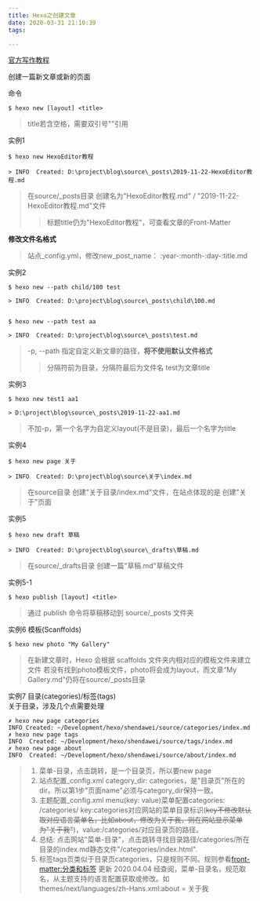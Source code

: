 ```yaml
---
title: Hexo之创建文章
date: 2020-03-31 21:10:39
tags:

---
```


[官方写作教程](https://hexo.io/zh-cn/docs/writing.html)

创建一篇新文章或新的页面
<!--more-->
命令

```
$ hexo new [layout] <title>
```
> title若含空格，需要双引号""引用


实例1
```
$ hexo new HexoEditor教程

> INFO  Created: D:\project\blog\source\_posts\2019-11-22-HexoEditor教程.md
```
> 在source/_posts目录 创建名为"HexoEditor教程.md" / "2019-11-22-HexoEditor教程.md"文件
>> 标题title仍为"HexoEditor教程"，可查看文章的Front-Matter

**修改文件名格式**
> 站点_config.yml，修改new_post_name： :year-:month-:day-:title.md

实例2
```
$ hexo new --path child/100 test

> INFO  Created: D:\project\blog\source\_posts\child\100.md


$ hexo new --path test aa

> INFO  Created: D:\project\blog\source\_posts\test.md
```
> -p, --path 指定自定义新文章的路径，**将不使用默认文件格式**
>> 分隔符前为目录，分隔符最后为文件名
> test为文章title

实例3
```
$ hexo new test1 aa1

> D:\project\blog\source\_posts\2019-11-22-aa1.md
```
> 不加-p，第一个名字为自定义layout(不是目录)，最后一个名字为title

实例4
```
$ hexo new page 关于

> INFO  Created: D:\project\blog\source\关于\index.md
```
> 在source目录 创建"关于目录/index.md"文件，在站点体现的是 创建"关于"页面

实例5
```
$ hexo new draft 草稿

> INFO  Created: D:\project\blog\source\_drafts\草稿.md
```
> 在source/_drafts目录 创建一篇"草稿.md"草稿文件

实例5-1

```
$ hexo publish [layout] <title>
```
> 通过 publish 命令将草稿移动到 source/_posts 文件夹

实例6
模板(Scanffolds)

```
$ hexo new photo "My Gallery"
```
> 在新建文章时，Hexo 会根据 scaffolds 文件夹内相对应的模板文件来建立文件
> 若没有找到photo模板文件，photo将会成为layout，而文章“My Gallery.md”仍将在source/_posts目录

实例7
目录(categories)/标签(tags)  
关于目录，涉及几个点需要处理

```
✗ hexo new page categories
INFO Created: ~/Development/hexo/shendawei/source/categories/index.md
✗ hexo new page tags
INFO  Created: ~/Development/hexo/shendawei/source/tags/index.md
✗ hexo new page about        
INFO  Created: ~/Development/hexo/shendawei/source/about/index.md
```
> 1. 菜单-目录，点击跳转，是一个目录页，所以要new page
> 2. 站点配置_config.xml category_dir: categories，是"目录页"所在的dir。所以第1步"页面name"必须与category_dir保持一致。
> 3. 主题配置_config.xml menu(key: value)菜单配置categories: /categories/ key:categories对应网站的菜单目录标识(~~key不修改默认取对应语言菜单名，比如about，修改为关于我，则在网站显示菜单为"关于我"~~)，value:/categories/对应目录页的路径。
> 4. 总结: 点击网站"菜单-目录"，点击跳转寻找目录路径/categories/所在目录的index.md静态文件"/categories/index.html".
> 5. 标签tags页类似于目录页categories，只是规则不同。规则参看[front-matter:分类和标签](https://hexo.io/zh-cn/docs/front-matter#%E5%88%86%E7%B1%BB%E5%92%8C%E6%A0%87%E7%AD%BE)
> 更新 2020.04.04 经查阅，菜单-目录名，规范取名，从主题支持的语言配置获取或修改。如themes/next/languages/zh-Hans.xml:about = 关于我